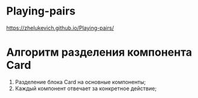 # Playing-pairs
 https://zhelukevich.github.io/Playing-pairs/

# Aлгоритм разделения компонента Card

1. Разделение блока Card на основные компоненты;
2. Каждый компонент отвечает за конкретное действие;
